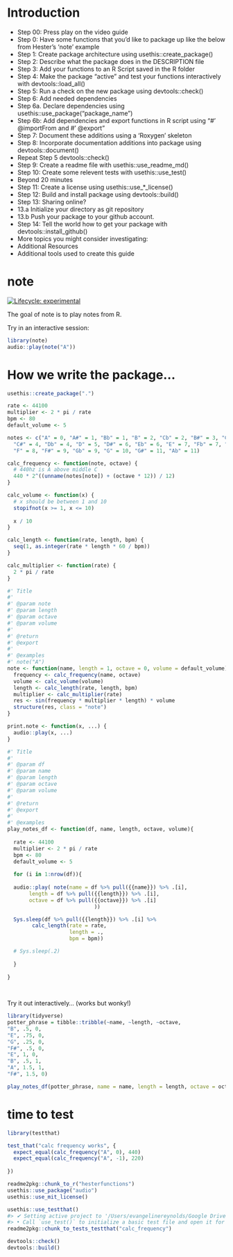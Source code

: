 
# Introduction

  - Step 00: Press play on the video guide
  - Step 0: Have some functions that you’d like to package up like the
    below from Hester’s ‘note’ example
  - Step 1: Create package architecture using usethis::create\_package()
  - Step 2: Describe what the package does in the DESCRIPTION file
  - Step 3: Add your functions to an R Script saved in the R folder
  - Step 4: Make the package “active” and test your functions
    interactively with devtools::load\_all()
  - Step 5: Run a check on the new package using devtools::check()
  - Step 6: Add needed dependencies
  - Step 6a. Declare dependencies using
    usethis::use\_package(“package\_name”)
  - Step 6b: Add dependencies and export functions in R script using
    “\#’ @importFrom and \#’ @export”
  - Step 7: Document these additions using a ‘Roxygen’ skeleton
  - Step 8: Incorporate documentation additions into package using
    devtools::document()
  - Repeat Step 5 devtools::check()
  - Step 9: Create a readme file with usethis::use\_readme\_md()
  - Step 10: Create some relevent tests with usethis::use\_test()
  - Beyond 20 minutes
  - Step 11: Create a license using usethis::use\_\*\_license()
  - Step 12: Build and install package using devtools::build()
  - Step 13: Sharing online?
  - 13.a Initialize your directory as git repository
  - 13.b Push your package to your github account.
  - Step 14: Tell the world how to get your package with
    devtools::install\_github()
  - More topics you might consider investigating:
  - Additional Resources
  - Additional tools used to create this guide

<!-- README.md is generated from README.Rmd. Please edit that file -->

# note

<!-- badges: start -->

[![Lifecycle:
experimental](https://img.shields.io/badge/lifecycle-experimental-orange.svg)](https://lifecycle.r-lib.org/articles/stages.html#experimental)
<!-- badges: end -->

The goal of note is to play notes from R.

Try in an interactive session:

``` r
library(note)
audio::play(note("A"))
```

# How we write the package…

``` r
usethis::create_package(".")
```

``` r
rate <- 44100
multiplier <- 2 * pi / rate
bpm <- 80
default_volume <- 5

notes <- c("A" = 0, "A#" = 1, "Bb" = 1, "B" = 2, "Cb" = 2, "B#" = 3, "C" = 3,
  "C#" = 4, "Db" = 4, "D" = 5, "D#" = 6, "Eb" = 6, "E" = 7, "Fb" = 7, "E#" = 8,
  "F" = 8, "F#" = 9, "Gb" = 9, "G" = 10, "G#" = 11, "Ab" = 11)

calc_frequency <- function(note, octave) {
  # 440hz is A above middle C
  440 * 2^((unname(notes[note]) + (octave * 12)) / 12)
}

calc_volume <- function(x) {
  # x should be between 1 and 10
  stopifnot(x >= 1, x <= 10)
  
  x / 10
}

calc_length <- function(rate, length, bpm) {
  seq(1, as.integer(rate * length * 60 / bpm))
}

calc_multiplier <- function(rate) {
  2 * pi / rate
}

#' Title
#'
#' @param note 
#' @param length 
#' @param octave 
#' @param volume 
#'
#' @return
#' @export
#'
#' @examples
#' note("A")
note <- function(name, length = 1, octave = 0, volume = default_volume) {
  frequency <- calc_frequency(name, octave)
  volume <- calc_volume(volume)
  length <- calc_length(rate, length, bpm)
  multiplier <- calc_multiplier(rate)
  res <- sin(frequency * multiplier * length) * volume
  structure(res, class = "note")
}

print.note <- function(x, ...) {
  audio::play(x, ...)
}

#' Title
#'
#' @param df 
#' @param name 
#' @param length 
#' @param octave 
#' @param volume 
#'
#' @return
#' @export
#'
#' @examples
play_notes_df <- function(df, name, length, octave, volume){
  
  rate <- 44100
  multiplier <- 2 * pi / rate
  bpm <- 80
  default_volume <- 5
  
  for (i in 1:nrow(df)){
    
  audio::play( note(name = df %>% pull({{name}}) %>% .[i],
       length = df %>% pull({{length}}) %>% .[i],
       octave = df %>% pull({{octave}}) %>% .[i]
                            ))

  Sys.sleep(df %>% pull({{length}}) %>% .[i] %>%
        calc_length(rate = rate,
                    length = .,
                    bpm = bpm))

  # Sys.sleep(.2)
  
  }
    
}
  
  
```

Try it out interactively… (works but wonky\!)

``` r
library(tidyverse)
potter_phrase = tibble::tribble(~name, ~length, ~octave,
"B", .5, 0,
"E", .75, 0,
"G", .25, 0,
"F#", .5, 0,
"E", 1, 0,
"B", .5, 1,
"A", 1.5, 1,
"F#", 1.5, 0)

play_notes_df(potter_phrase, name = name, length = length, octave = octave)
```

# time to test

``` r
library(testthat)

test_that("calc frequency works", {
  expect_equal(calc_frequency("A", 0), 440)
  expect_equal(calc_frequency("A", -1), 220)
  
})
```

``` r
readme2pkg::chunk_to_r("hesterfunctions")
usethis::use_package("audio")
usethis::use_mit_license()
```

``` r
usethis::use_testthat()
#> ✔ Setting active project to '/Users/evangelinereynolds/Google Drive/r_packages/note'
#> • Call `use_test()` to initialize a basic test file and open it for editing.
readme2pkg::chunk_to_tests_testthat("calc_frequency")
```

``` r
devtools::check()
devtools::build()
```
